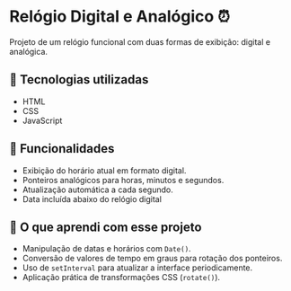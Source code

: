 # Relógio Digital e Analógico ⏰

Projeto de um relógio funcional com duas formas de exibição: digital e analógica.

## 🔧 Tecnologias utilizadas

- HTML
- CSS
- JavaScript

## 🎯 Funcionalidades

- Exibição do horário atual em formato digital.
- Ponteiros analógicos para horas, minutos e segundos.
- Atualização automática a cada segundo.
- Data incluída abaixo do relógio digital

## 🧠 O que aprendi com esse projeto

- Manipulação de datas e horários com `Date()`.
- Conversão de valores de tempo em graus para rotação dos ponteiros.
- Uso de `setInterval` para atualizar a interface periodicamente.
- Aplicação prática de transformações CSS (`rotate()`).
